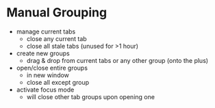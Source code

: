 # Manual Grouping

- manage current tabs
  - close any current tab
  - close all stale tabs (unused for >1 hour)
- create new groups
  - drag & drop from current tabs or any other group (onto the plus)
- open/close entire groups
  - in new window
  - close all except group
- activate focus mode
  - will close other tab groups upon opening one
